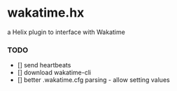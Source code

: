 # wakatime.hx

a Helix plugin to interface with Wakatime

### TODO
- [] send heartbeats
- [] download wakatime-cli
- [] better .wakatime.cfg parsing - allow setting values
